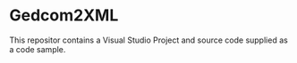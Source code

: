 Gedcom2XML
==========

This repositor contains a Visual Studio Project and source code supplied as a code sample. 
